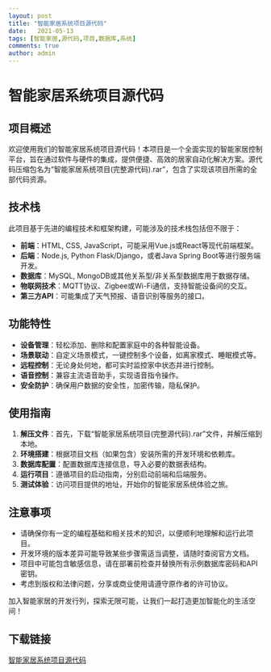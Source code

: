 ```yaml
---
layout: post
title: "智能家居系统项目源代码"
date:   2021-05-13
tags: [智能家居,源代码,项目,数据库,系统]
comments: true
author: admin
---
```

# 智能家居系统项目源代码

## 项目概述

欢迎使用我们的智能家居系统项目源代码！本项目是一个全面实现的智能家居控制平台，旨在通过软件与硬件的集成，提供便捷、高效的居家自动化解决方案。源代码压缩包名为“智能家居系统项目(完整源代码).rar”，包含了实现该项目所需的全部代码资源。

## 技术栈

此项目基于先进的编程技术和框架构建，可能涉及的技术栈包括但不限于：
- **前端**：HTML, CSS, JavaScript，可能采用Vue.js或React等现代前端框架。
- **后端**：Node.js, Python Flask/Django，或者Java Spring Boot等进行服务端开发。
- **数据库**：MySQL, MongoDB或其他关系型/非关系型数据库用于数据存储。
- **物联网技术**：MQTT协议、Zigbee或Wi-Fi通信，支持智能设备间的交互。
- **第三方API**：可能集成了天气预报、语音识别等服务的接口。

## 功能特性

- **设备管理**：轻松添加、删除和配置家庭中的各种智能设备。
- **场景联动**：自定义场景模式，一键控制多个设备，如离家模式、睡眠模式等。
- **远程控制**：无论身处何地，都可实时监控家中状态并进行控制。
- **语音控制**：兼容主流语音助手，实现语音指令操作。
- **安全防护**：确保用户数据的安全性，加密传输，隐私保护。

## 使用指南

1. **解压文件**：首先，下载“智能家居系统项目(完整源代码).rar”文件，并解压缩到本地。
2. **环境搭建**：根据项目文档（如果包含）安装所需的开发环境和依赖库。
3. **数据库配置**：配置数据库连接信息，导入必要的数据表结构。
4. **运行项目**：遵循项目的启动指南，分别启动前端和后端服务。
5. **测试体验**：访问项目提供的地址，开始你的智能家居系统体验之旅。

## 注意事项

- 请确保你有一定的编程基础和相关技术的知识，以便顺利地理解和运行此项目。
- 开发环境的版本差异可能导致某些步骤需适当调整，请随时查阅官方文档。
- 项目中可能包含敏感信息，请在部署前检查并替换所有示例数据库密码和API密钥。
- 考虑到版权和法律问题，分享或商业使用请遵守原作者的许可协议。

加入智能家居的开发行列，探索无限可能，让我们一起打造更加智能化的生活空间！

## 下载链接

[智能家居系统项目源代码](https://pan.quark.cn/s/e94ea8886eee)